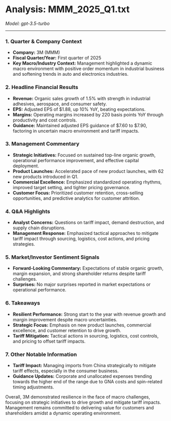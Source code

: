 # Analysis: MMM_2025_Q1.txt

*Model: gpt-3.5-turbo*

---

### 1. Quarter & Company Context
- **Company:** 3M (MMM)
- **Fiscal Quarter/Year:** First quarter of 2025
- **Key Macro/Industry Context:** Management highlighted a dynamic macro environment with positive order momentum in industrial business and softening trends in auto and electronics industries.

### 2. Headline Financial Results
- **Revenue:** Organic sales growth of 1.5% with strength in industrial adhesives, aerospace, and consumer safety.
- **EPS:** Adjusted EPS of $1.88, up 10% YoY, beating expectations.
- **Margins:** Operating margins increased by 220 basis points YoY through productivity and cost controls.
- **Guidance:** Maintained adjusted EPS guidance of $7.60 to $7.90, factoring in uncertain macro environment and tariff impacts.

### 3. Management Commentary
- **Strategic Initiatives:** Focused on sustained top-line organic growth, operational performance improvement, and effective capital deployment.
- **Product Launches:** Accelerated pace of new product launches, with 62 new products introduced in Q1.
- **Commercial Excellence:** Emphasized standardized operating rhythms, improved target setting, and tighter pricing governance.
- **Customer Focus:** Prioritized customer retention, cross-selling opportunities, and predictive analytics for customer attrition.

### 4. Q&A Highlights
- **Analyst Concerns:** Questions on tariff impact, demand destruction, and supply chain disruptions.
- **Management Response:** Emphasized tactical approaches to mitigate tariff impact through sourcing, logistics, cost actions, and pricing strategies.

### 5. Market/Investor Sentiment Signals
- **Forward-Looking Commentary:** Expectations of stable organic growth, margin expansion, and strong shareholder returns despite tariff challenges.
- **Surprises:** No major surprises reported in market expectations or operational performance.

### 6. Takeaways
- **Resilient Performance:** Strong start to the year with revenue growth and margin improvement despite macro uncertainties.
- **Strategic Focus:** Emphasis on new product launches, commercial excellence, and customer retention to drive growth.
- **Tariff Mitigation:** Tactical actions in sourcing, logistics, cost controls, and pricing to offset tariff impacts.

### 7. Other Notable Information
- **Tariff Impact:** Managing imports from China strategically to mitigate tariff effects, especially in the consumer business.
- **Guidance Updates:** Corporate and unallocated expenses trending towards the higher end of the range due to GNA costs and spin-related timing adjustments.

Overall, 3M demonstrated resilience in the face of macro challenges, focusing on strategic initiatives to drive growth and mitigate tariff impacts. Management remains committed to delivering value for customers and shareholders amidst a dynamic operating environment.
